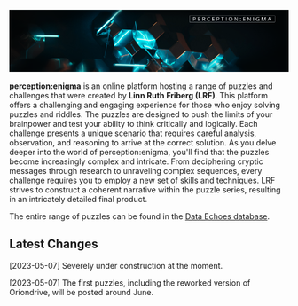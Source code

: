 ![Logo](logo.png)

**perception:enigma** is an online platform hosting a range of puzzles and challenges that were created by **Linn Ruth Friberg (LRF)**. This platform offers a challenging and engaging experience for those who enjoy solving puzzles and riddles. The puzzles are designed to push the limits of your brainpower and test your ability to think critically and logically. Each challenge presents a unique scenario that requires careful analysis, observation, and reasoning to arrive at the correct solution. As you delve deeper into the world of perception:enigma, you'll find that the puzzles become increasingly complex and intricate. From deciphering cryptic messages through research to unraveling complex sequences, every challenge requires you to employ a new set of skills and techniques. LRF strives to construct a coherent narrative within the puzzle series, resulting in an intricately detailed final product.

The entire range of puzzles can be found in the [Data Echoes database](https://github.com/linfri/DataEchoes/blob/main/DataEchoes.html).

## Latest Changes

[2023-05-07] Severely under construction at the moment.

[2023-05-07] The first puzzles, including the reworked version of Oriondrive, will be posted around June.
